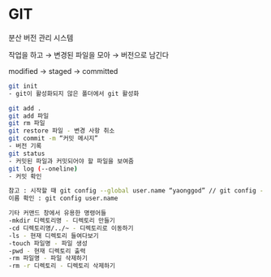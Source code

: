 # GIT

분산 버전 관리 시스템

작업을 하고 → 변경된 파일을 모아 → 버전으로 남긴다

modified → staged → committed

```bash
git init 
- git이 활성화되지 않은 폴더에서 git 활성화

git add .
git add 파일
git rm 파일
git restore 파일 - 변경 사항 취소
git commit -m “커밋 메시지”
- 버전 기록
git status
- 커밋된 파일과 커밋되어야 할 파일을 보여줌
git log (--oneline)
- 커밋 확인

참고 : 시작할 때 git config --global user.name “yaonggod” // git config --global user.email “내 이메일”
이름 확인 : git config user.name

기타 커맨드 창에서 유용한 명령어들
-mkdir 디렉토리명 - 디렉토리 만들기
-cd 디렉토리명/../~ - 디렉토리로 이동하기
-ls - 현재 디렉토리 들여다보기
-touch 파일명 - 파일 생성
-pwd - 현재 디렉토리 출력
-rm 파일명 - 파일 삭제하기
-rm -r 디렉토리 - 디렉토리 삭제하기
```

